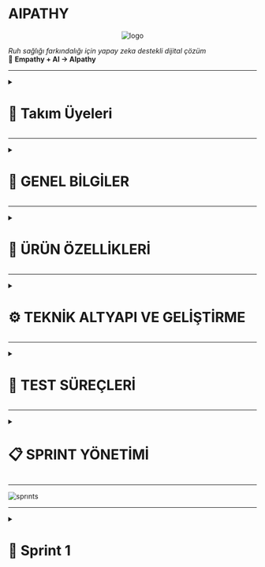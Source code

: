 # AIPATHY

<p align="center">
  <img src="https://github.com/user-attachments/assets/4664d23e-f88c-4e9d-abd6-8cc3c7cbd031" alt="logo" />
</p>


*Ruh sağlığı farkındalığı için yapay zeka destekli dijital çözüm*  
🌱 **Empathy + AI → AIpathy**

---

<!--### 🧩 Takım İsmi
`[...]` <!-- Örn: MindCare Squad -->

<!-- ### 🖼️ Takım Logosu
`[...]` <!-- Örn: ![logo](assets/team-logo.png) -->
<details>
  <summary><h1>👥 Takım Üyeleri</h1></summary>
 
|    | <div align="center">İsim</div> | <div align="center">Rol</div> | <div align="center">İletişim</div> |
| :-----------: | :---------- | :---------- | :----------: |
| <img src="https://github.com/user-attachments/assets/2872bf8d-d092-4535-ac7d-e2e1a95d50cd" width="80" height="80"/> | Dilber Kartal | Scrum Master | [![linkedin](https://github.com/user-attachments/assets/3baa645a-33bc-4786-8327-cb0f92356f0a)](https://www.linkedin.com/in/dilberkartal/) [![GitHub](https://img.shields.io/badge/-GitHub-181717?logo=github&logoColor=white)](https://github.com/dilberkrtl) |
| <img src="https://github.com/user-attachments/assets/YOUR-SAMED-PHOTO" width="80" height="80"/> | Samed Tevin | Product Owner | [![linkedin](https://github.com/user-attachments/assets/3baa645a-33bc-4786-8327-cb0f92356f0a)](https://www.linkedin.com/in/samedtevin/) [![GitHub](https://img.shields.io/badge/-GitHub-181717?logo=github&logoColor=white)](https://github.com/samedTevin) |
| <img src="https://github.com/user-attachments/assets/9797faa1-2d9a-42bd-b8fa-b8f443bf1cdf" width="80" height="80"/> | Bengü Barış Balkan | Developer | [![linkedin](https://github.com/user-attachments/assets/3baa645a-33bc-4786-8327-cb0f92356f0a)](https://www.linkedin.com/in/bengu-baris-balkan-a17231236/) [![GitHub](https://img.shields.io/badge/-GitHub-181717?logo=github&logoColor=white)](https://github.com/BenguBarisBalkan) |
| <img src="https://github.com/user-attachments/assets/fd8a0e16-f6e7-4bb3-8567-b6288d296de0" width="80" height="80"/> | Elif Nur Arslançelik | Developer | [![GitHub](https://img.shields.io/badge/-GitHub-181717?logo=github&logoColor=white)](https://github.com/elifarslancelik) |
| <img src="https://github.com/user-attachments/assets/251695e2-db79-450a-8ecf-f76cf4e51bf0" width="80" height="80"/> | Selin Demir | Developer | [![linkedin](https://github.com/user-attachments/assets/3baa645a-33bc-4786-8327-cb0f92356f0a)](https://www.linkedin.com/in/selin-demir-961883218/) [![GitHub](https://img.shields.io/badge/-GitHub-181717?logo=github&logoColor=white)](https://github.com/Seliin366Seliin366) |
</details>

---

<details>
  <summary><h1>📌 GENEL BİLGİLER</h1></summary>

### 📱 Ürün / Uygulama İsmi
**AIpathy**  
*(Empathy kavramından ilham alınarak türetilmiştir)*

### 🧠 Ürün Logosu
`[...]` <!-- Örn: ![AIpathy Logo](assets/logo.png) -->

### 📘 Ürün Açıklaması
AIpathy, bireylerin ruh sağlığını günlük olarak izleyebilecekleri bir web platformudur. Günlük testler, yüz mimik analizi ve sesli konuşma duygu analizi gibi yapay zeka destekli yöntemlerle ruh halini analiz eder. Uygulama kişiye özel etkinlik önerileri sunar ve yüksek risk durumlarında bir sağlık kuruluşuna yönlendirir.

### 🪄 Uygulama Hikayesi
Sivil hayatta stresli, yoğun, yalnız ve monoton bir yaşam süren bireyler, genellikle ruhsal sorunlarını fark etmeden yaşamlarını sürdürür. AIpathy, bu kişilerin ruhsal durumunu her gün küçük adımlarla ölçerek erken teşhis, destek ve yönlendirme sağlar. Amaç, bireyi profesyonel yardıma ihtiyaç duymadan önce harekete geçirmektir.

### ❗ Problem ve Kullanıcı İhtiyacı
- **WHO’ya göre** dünyada yaklaşık 970 milyon insan ruhsal sorun yaşamaktadır.
- **TÜİK verilerine göre** Türkiye’de ruhsal sorun yaşayan bireylerin %65’i profesyonel destek almamaktadır.
- Psikolojik desteğe ihtiyaç duyan bireylerin %50’si (gelişmiş ülkelerde) ve %75’ten fazlası (gelişmekte olan ülkelerde) yardım alamamaktadır.
- AIpathy bu boşluğu doldurmayı hedefler.

### 🌍 Vizyon ve Misyon
- **Vizyon:** Bireylerin ruhsal sağlığını günlük olarak kolayca takip edebilecekleri güvenli ve erişilebilir bir platform sunmak.
- **Misyon:** Ruh sağlığı konusunda farkındalık yaratmak, erken teşhis sağlamak ve gerektiğinde profesyonel yönlendirme yapmak.

### 📱 Kullanım Senaryosu / Fonksiyonları
- Kullanıcı giriş yapar, günlük PHQ-9 testi çözer.
- Test sırasında yüzü analiz edilir.
- 10 saniyelik ses kaydı alınır ve analiz edilir.
- Test sonucu analiz edilir, risk skoru verilir.
- Risk düşükse etkinlik önerisi, yüksekse doktor paneline yönlendirme yapılır.
- Kullanıcı geçmiş test sonuçlarını görüntüleyebilir.

### 🔍 Temel İşlev / İkincil İşlev
- **Temel:** Günlük psikolojik testler ve AI analizleriyle ruh halinin değerlendirilmesi.
- **İkincil:** Yüz mimik analizi, sesli konuşmadan duygu çıkarımı, öneriler ve doktor yönlendirmeleri.

### 🎯 Hedef Kitle
- Üniversite öğrencileri
- Yoğun tempoda çalışan bireyler
- Psikolojik desteğe erişmekte zorlanan bireyler
- Ruhsal farkındalık kazanmak isteyen bireyler
- 18 yaş ve üzeri bireyler

### 🧍‍♂️ Kullanıcı Personaları
<!--`[...]` <!-- Persona dokümanları eklenecek -->
<table style="width: 100%; border-spacing: 24px; text-align: center;">

  <!-- Row 1 -->
  <tr>
    <td style="width: 50%;">
      <img src="https://github.com/user-attachments/assets/b8477cc4-c4bd-40ec-9387-44ab27e1c9fd" style="width: 100%; height: auto;">
    </td>
    <td style="width: 50%;">
      <img src="https://github.com/user-attachments/assets/fb5cce50-90bd-430c-a465-7f60babadfbf" style="width: 100%; height: auto;">
    </td>
  </tr>
  </table>


### 📢 Pazarlama Planı / Satış Stratejisi
- Başlangıçta ücretsiz kullanım ve temel özelliklerle beta sürüm
- Kullanıcı geri bildirimleriyle geliştirme
- İleri düzey özellikler için freemium model (pro analizler, geçmişe dönük grafikler)
- Doktor abonelik sistemi (geliştirilebilir)
- Üniversitelerle/psikolojik danışmanlık merkezleriyle iş birlikleri
</details>

---
<details>
  <summary><h1>🧠 ÜRÜN ÖZELLİKLERİ</h1></summary>

### Genel Özellikler
- Web tabanlı ve mobil uyumlu
- Günlük analiz mekanizması
- Yapay zeka destekli değerlendirme
- Sesli ve görsel analiz bir arada
- Profesyonel yönlendirme sistemi

### Kullanıcı Rolleri
- **Kullanıcı**: Giriş yapar, test çözerek analiz alır.
- **Doktor (planlanıyor)**: Yüksek riskli kullanıcıları görebilir, iletişim kurabilir.
- **Admin (planlanıyor)**: Platform yönetimi

### Güvenlik Özellikleri
- Email tabanlı doğrulama
- Giriş yapma / Kayıt olma
- Şifre kurtarma
- Verilerin güvenli saklanması

### Multi-language Desteği
`Planlanıyor.` (İlk hedef: Türkçe + İngilizce)

---

## 🎯 AIpathy Özel Özellikler

### 📅 Günlük PHQ-9 Testi
- PHQ-9 anketi
- PDF çıkış alma
- Test zamanlayıcısı

### 🧍‍♀️ Mimik Analizi (Yüz Tanıma)
- OpenCV kullanılarak yüz algılama
- FER2013 dataset ile eğitim
- Yüzden duygu çıkarımı

### 🎤 Ses Analizi (Duygu Tespiti)
- Google Speech-to-Text API kullanımı
- TextBlob ile duygu analizi
- 10 saniyelik konuşma kaydı ile metne dönüştürme

### 📊 Risk Skoru ve Yönlendirme
- AI ile skor belirlenir
- Riskli durumlarda doktor yönlendirmesi yapılır

### 🌱 Öneri Sistemi
- Düşük riskte etkinlik önerileri (müzik, doğa yürüyüşü, meditasyon)

### 📈 Görselleştirme ve Güven Skoru
- Test sonucunun grafikle gösterilmesi (planlanıyor)
- Sistem güven skoru (planlanıyor)

## 👨‍⚕️ Doktor Paneli Özellikleri
`Planlama aşamasında`
- Riskli kullanıcıları takip etme
- Ses kaydını ve mimik analizini görme
- Not ekleme
- Görüşme başlatma

## 👤 Kullanıcı Modülü
- Giriş / Kayıt
- Profil bilgisi ekleme
- Şifre değiştirme
- Geçmiş test sonuçlarını görme
- Test PDF indirimi

## 🧪 Test ve Değerlendirme
- Test zamanlayıcısı
- Kamera-ses testi eş zamanlı çalıştırma
- Test iptal opsiyonu
- Kullanıcıdan sesli komutla test başlatma (planlanıyor)
</details>

---
<details>
  <summary><h1>⚙️ TEKNİK ALTYAPI VE GELİŞTİRME</h1></summary>

### 🔧 Kullanılan Teknolojiler
- **Python, JavaScript, HTML, CSS**
- **React.js** – Bileşen tabanlı modern kullanıcı arayüzü geliştirme framework'ü
- **Vite** – Hızlı geliştirme sunucusu ve build işlemi sağlayan modern web geliştirme aracı
- **Tailwind CSS** – Utility-first yaklaşımı ile modüler ve özelleştirilebilir CSS framework'ü
- **Google Fonts - Montserrat** – Modern, temiz ve okunabilir yazı tipi
- **Responsive Design** – Mobil uyumlu, tüm cihazlara optimize edilmiş grid + flex tabanlı arayüz yapısı

#### 🔍 Veri Bilimi ve Makine Öğrenimi
- **Pandas** – Veri temizleme ve analiz işlemleri için
- **NumPy** – Sayısal hesaplamalar ve veri manipülasyonu
- **Matplotlib / Seaborn** – Veri görselleştirme ve EDA (Exploratory Data Analysis)
- **TextBlob / VADER** – Duygu analizi için doğal dil işleme kütüphaneleri
- **OpenCV** – Görüntü işleme ve analiz
- **Scikit-learn** *(planlanıyor)* – ML modeli eğitimi ve test süreçleri
- **Jupyter Notebook** – Veri keşfi ve prototipleme için

#### 🗣️ Ses İşleme
- **Google Speech-to-Text API**
- **Elevenlabs API** – Türkçe sesli girdilerin metne çevrilmesi

#### ☁️ Backend ve Veritabanı (Planlanan)
- **Firebase** *(planlanıyor)*
- **PostgreSQL** *(planlanıyor)*

#### 🤖 Yapay Zeka Destekleyici
- **Gemini AI** – Analiz sürecinde destekleyici API olarak düşünülüyor
</details>

---
<details>
  <summary><h1>🧪 TEST SÜREÇLERİ</h1></summary>

### 🔬 Test Planı

#### 📊 1. PHQ-9 Test Doğruluk Analizi
- Girdi verisiyle model çıktılarının PHQ-9 skorları ile korelasyonu
- Farklı kullanıcı tipleri için skor varyasyon analizi
- Yanıltıcı ya da eksik cevapların sonuçlara etkisi

#### 🎥 2. Kamera/Ses Entegrasyon Testleri
- Kamera/sesli kayıt başlatma/durdurma senaryoları
- Ses kaydında gecikme ve senkronizasyon testleri
- Farklı mikrofon/cihaz kombinasyonlarında stabilite testleri

#### ⚠️ 3. Edge-Case Senaryolar
- **Aşırı Sessizlik**: Uzun süreli sessizliğin sistem tepkisi (analiz başlatmama, uyarı vb.)
- **Aşırı Sesli Tepkiler**: Ani yüksek ses/tını değişimlerine karşı sistem kararlılığı
- **Karmaşık Duygular**: Hem pozitif hem negatif ifade içeren karmaşık ifadeler
- **Kötü Bağlantı**: Ağ kopması durumunda veri kaybı/test sonlandırma mantığı
- **Boş/Kısa Yanıtlar**: Yetersiz veriyle analiz yapılması durumu

#### 🔁 4. STT (Speech-to-Text) Testleri
- Türkçe'deki bölgesel aksanlarda doğruluk oranı
- Arka plan gürültüsünün etkisi
- Doğruluk yüzdesi hesaplama (WER - Word Error Rate ile)

#### 😊 5. Duygu Analizi Doğruluk Testi
- TextBlob / VADER çıktılarını manuel etiketli verilerle karşılaştırma
- Yanıltıcı cümlelerde analiz başarısı ("Sarcasm"/ironi tespiti gibi zayıf senaryolar)

#### 📱 6. UI/UX Kullanılabilirlik Testleri
- Farklı ekran çözünürlüklerinde kullanıcı arayüzü stabilitesi
- Mobil cihazlarda test akışının geçerliliği
- Geri bildirim butonları/test sonrası yönlendirme kontrolü
</details>

---
<details>
  <summary><h1>📋 SPRINT YÖNETİMİ</h1></summary>


### Ürün Vizyon Belgesi
`AIpathy.pdf` (Yüklenmiş durumda)

---

### Product Backlog

<table style="width: 100%; border-spacing: 24px; text-align: center;">

  <!-- Row 1 -->
  <tr>
    <td style="width: 50%;">
      <img src="https://github.com/user-attachments/assets/ececd35c-f571-48c1-8e7b-61e136993ece" style="width: 100%; height: auto;">
      <p>Backlog 1</p>
    </td>
    <td style="width: 50%;">
      <img src="https://github.com/user-attachments/assets/7658d1c7-d208-426d-8d53-8cd33c8b62e8" style="width: 100%; height: auto;">
      <p>Backlog 2</p>
    </td>
  </tr>

  <!-- Row 2 -->
  <tr>
    <td>
      <img src="https://github.com/user-attachments/assets/b2df357a-77f5-45f0-8b68-418b872fc799" style="width: 100%; height: auto;">
      <p>Backlog 3</p>
    </td>
    <td>
      <img src="https://github.com/user-attachments/assets/1881dc38-6b7b-4149-a765-9b561563c61d" style="width: 100%; height: auto;">
      <p>Backlog 4</p>
    </td>
  </tr>

  <!-- Row 3 -->
  <tr>
    <td>
      <img src="https://github.com/user-attachments/assets/af6078ca-4232-4a62-bcc8-77914dd8fb96" style="width: 100%; height: auto;">
      <p>Backlog 5</p>
    </td>
    <td>
      <img src="https://github.com/user-attachments/assets/491b732f-6ca0-4c70-a492-3e2977a2b811" style="width: 100%; height: auto;">
      <p>Backlog 6</p>
    </td>
  </tr>

  <!-- Row 4 -->
  <tr>
    <td>
      <img src="https://github.com/user-attachments/assets/35320799-5909-4ace-8cc3-7a623fd36981" style="width: 100%; height: auto;">
      <p>Backlog 7</p>
    </td>
    <td>
      <img src="https://github.com/user-attachments/assets/ca2b545c-0f21-4167-8678-215ea9622c8e" style="width: 100%; height: auto;">
      <p>Backlog 8</p>
    </td>
  </tr>

  <!-- Row 5 -->
  <tr>
    <td>
      <img src="https://github.com/user-attachments/assets/e010b5bd-8830-47fe-a6ea-2d50cc8339ab" style="width: 100%; height: auto;">
      <p>Backlog 9</p>
    </td>
    <td>
      <img src="https://github.com/user-attachments/assets/4dfe85f4-b3af-400f-820d-92a35efd9d92" style="width: 100%; height: auto;">
      <p>Backlog 10</p>
    </td>
  </tr>
</table>


---

### Daily Scrum Notları
`Whatsapp üzerinden gerçekleştirilmektedir.`
</details>

---
![sprınts](https://github.com/user-attachments/assets/193dc9d3-c15c-4177-a191-6d1fbf7a21ff)

---


<details>
  <summary><h1>🚀 Sprint 1</h1></summary>

  ---
<details>
    <summary><h2>Ekran Görüntüleri</h2></summary>

### Ana Sayfa
<table style="width: 100%; border-spacing: 24px; text-align: center;">

  <!-- Row 1 -->
  <tr>
    <td style="width: 50%;">
      <img src="https://github.com/user-attachments/assets/a634f112-6fbe-4ac3-b7bc-8a79f860accf" style="width: 100%; height: auto;">
      <p>Anasayfa 1</p>
    </td>
    <td style="width: 50%;">
      <img src="https://github.com/user-attachments/assets/8954e3e5-2760-43c6-abbc-892b500e831c" style="width: 100%; height: auto;">
      <p>Anasayfa 2</p>
    </td>
        <td style="width: 50%;">
      <img src="https://github.com/user-attachments/assets/6f3b1a97-117a-4d01-bac7-3a09df74b86e" style="width: 100%; height: auto;">
      <p>Anasayfa 3</p>
    </td>
  </tr>
</table>

---
### Giriş Yap Sayfası
![login](https://github.com/user-attachments/assets/8154cc5b-0c21-4803-90b8-edd21ae33da9)

---
### Kullanıcı Sayfası
![kullanıcı_page](https://github.com/user-attachments/assets/ec7a11c6-6953-41bd-ae9c-685b0e90d1e8)

---
### Doktor Sayfası
![doktor_page](https://github.com/user-attachments/assets/1d65067a-ec01-4116-acad-76c142f11352)

---
### Logo
![logo](https://github.com/user-attachments/assets/e692cb15-8d6a-41e7-99d7-8f6143784f7c)

  
</details>

---
<details>
      <summary><h2>Sprint 1 Backlog</h2></summary>
<table style="width: 100%; border-spacing: 24px; text-align: center;">

  <!-- Row 1 -->
  <tr>
    <td style="width: 50%;">
      <img src="https://github.com/user-attachments/assets/65fefcbe-c92d-4fdc-a9a2-f381b2041b5e" style="width: 100%; height: auto;">
    </td>
    <td style="width: 50%;">
      <img src="https://github.com/user-attachments/assets/2101b476-3401-4e10-b937-c2298bb6c4d8" style="width: 100%; height: auto;">
    </td>
  </tr>
  </table>
  </details>
  
---
<details>
      <summary><h2>Sprint 1 Daily Scrum</h2></summary>
- Daily scrum ekran görüntüleri: https://drive.google.com/drive/folders/1V2aDpiHToAQtLAmg0jeQKVFUCjDs7rAk?usp=sharing

  ---

  <details>
    <summary><h2>📉 Burndown Grafikleri</h2></summary>

![sprint1_Burndown](https://github.com/user-attachments/assets/ce72ba6a-1657-49b1-b982-7bf9b0a8559b)

  </details>

---


- **Sprint Notları:**
### ✅ Ürün ve Takım Süreci

- Takım ile birlikte ürün fikri beyin fırtınası yapılarak belirlendi.
- Ürün ismi olarak **"AIpathy"** seçildi ve oylama ile onaylandı.
- Basit bir logo tasarlandı, geliştirme sürecinde iyileştirilecek.
- Ürün tanımı, vizyonu ve amacı netleştirildi ve dökümantasyon haline getirildi.
- Ürün için hedef kitle tanımlandı (ör: genç yetişkin bireyler, mental destek arayan kullanıcılar) ve belgeye aktarıldı.
- Kullanıcı ihtiyaçlarını temsil eden **persona**(lar) oluşturuldu ve dokümante edildi.
- Takım içi roller netleştirildi: ML (Selin & Sen), Frontend (Sen), Backend (Sen), Deploy & Testing (Sen).
- GitHub reposu oluşturuldu ve `README.md` içerisine kurulum ve proje bilgileri eklendi.

---

### 🧠 Veri Bilimi / ML Çalışmaları

- PHQ-9 ve depresyon tespiti için toplam **3 veri seti** belirlendi *(Selin)*.
- Veriler temizlendi, eksik veriler kontrol edildi ve kullanılabilir formatta etiketler eklendi *(Selin)*.
- Seçilen veri setleri detaylı şekilde incelendi, uygun olmayan veriler elendi.
- **EDA (Exploratory Data Analysis)** süreci başlatıldı *(devam ediyor)*.
- STT (Speech-to-Text) altyapısı kuruldu. Türkçe sesli girdiler **ElevenLabs API** ile yazıya dönüştürülüyor.
- Duygu analizi modülü ve ML modeli eğitimi **Sprint 2'ye** aktarıldı.

---

### 💻 Proje Altyapısı ve Kurulum

- React.js + Vite kurulumu tamamlandı.
- Tailwind CSS entegrasyonu yapıldı.
- React Router DOM ile sayfa yönlendirmesi kuruldu.
- Frontend dosya ve klasör yapısı yapılandırıldı.
- Google Fonts (Montserrat) entegre edildi.
- Renk paleti ve animasyonlar belirlendi.
- Mobil uyumlu (responsive) tasarım başlatıldı.

---

### 🎨 UI & UX Çalışmaları

- Renk paleti oluşturuldu (lavanta, pastel mavi, açık yeşil, açık gri).
- Header, Footer, Hero bileşenleri tamamlandı.
- **Landing Page** bileşenleri tasarlandı.
- **Login** ekranı UI tasarımı ve validasyon kuralları tamamlandı.
- **Register** ekranı UI tasarımı tamamlandı.
- Kullanıcı tipi seçimi (User / Doctor) eklendi.
- Animasyonlar ve geçiş efektleri eklendi.

---

### 🔐 Kimlik Doğrulama Sistemi

- Login ve Register işlemleri yazıldı.
- JWT token üretimi ve yönetimi tamamlandı.
- Şifre güvenliği için **bcrypt hashing** sistemi entegre edildi.
- Token ve rol bazlı yetkilendirme için **middleware** fonksiyonları yazıldı.

---

### 📊 Dashboard & API Entegrasyonu

- Kullanıcı ve doktor panelleri tasarlandı.
- Backend endpoint'leri ile API bağlantısı sağlandı.
- Hata yönetimi ve yardımcı fonksiyonlar geliştirildi.
- Swagger kurulumu yapıldı, tüm endpoint’ler dökümante edildi.
- Swagger arayüzü üzerinden **manuel testler** gerçekleştirildi.

---

### 🛠️ Backend Geliştirme

- Kullanıcı kayıt, giriş, şifre sıfırlama, token doğrulama sistemleri geliştirildi.
- Rol bazlı erişim kontrolleri tamamlandı.
- MySQL kurulumu yapıldı, tablo yapısı oluşturuldu.
- SQL export dosyası hazırlandı ve versiyon kontrolüne dahil edildi.

---

### 🌐 Yayınlama ve Barındırma

- **Alan adı:** `aipathy.ai` domaini satın alındı.
- **Plesk Panel:** Hosting ve yönetim altyapısı yapılandırıldı.
- `vite build` sonrası çıkan dosyalar ile proje canlıya alındı.

---

- **Sprint İçinde Tamamlanması Beklenen Puan:**
  * `195` Puan

- **Sprint İçinde Tamamlanan Puan:**
  * `180` Puan

- **Sprint Gözden Geçirilmesi:**
  * ML tarafında temel veri altyapısı hazırlandı
  * STT entegrasyonu başarıyla tamamlandı
  * Web ve backend altyapısı büyük ölçüde kuruldu
  * EDA devam ediyor, duygu analizi ve model eğitimi sonraki sprinte kaydırıldı

- **Sprint Retrospektifi:**
  * ✅ Teknik temel başarıyla atıldı
  * ⏳ EDA tamamlandığında ML tarafı modelleme aşamasına geçebilecek
  * 📌 Sprint 2 için öncelik: Duygu analizi entegrasyonu + ilk model prototipi
</details>

----

<details>
  <summary><h1>🚀 Sprint 2</h1></summary>

  ---
<details>
    <summary><h2>Ekran Görüntüleri</h2></summary>
</details>

---
  <details>
    <summary><h2>Uygulama Haritası</h2></summary>

![App Flowchart]()
   
  </details>


---
  <details>
    <summary><h2>📉 Burndown Grafikleri</h2></summary>

![Burndown Chart]()

  </details>

---

- **Sprint Notları:**
   * 
 
- **Sprint İçinde Tamamlanması Beklenen Puan:**
  * `x` Puan

- **Sprint Gözden Geçirilmesi:**
   * 

- **Sprint Katılımcıları:**
    * ``

- **Sprint Retrospektifi:**
   * 
</details>

----
<details>
  <summary><h1>🚀 Sprint 3</h1></summary>

  ---
<details>
    <summary><h2>Ekran Görüntüleri</h2></summary>
  
</details>

---
  <details>
    <summary><h2>Uygulama Haritası</h2></summary>

![App Flowchart]()
   
  </details>


---
  <details>
    <summary><h2>📉 Burndown Grafikleri</h2></summary>

![Burndown Chart]()

  </details>

---

- **Sprint Notları:**
   * 

- **Sprint İçinde Tamamlanması Beklenen Puan:**
  * `x` Puan

- **Sprint Gözden Geçirilmesi:**
   * 

- **Sprint Katılımcıları:**
    * ``

- **Sprint Retrospektifi:**
   * 
</details>

----

![detay](https://github.com/user-attachments/assets/9e2f5692-3ccd-4a4b-bdce-ee5ec3f22085)


----

<details>
  <summary><h1>🖼️ GÖRSELLER & MEDYA</h1></summary>

- Ekran görüntüleri (test ekranı, ses kaydı, analiz ekranı)  
  `Ekran görüntüleri eklenecek`

- Tanıtım Videosu  
  `Planlanıyor`

### 🎨 Tasarım & Marka Renk Paleti
| Amaç             | Renk Kodları |
|------------------|--------------|
| Arka Plan        | `#1c1c1e`    |
| Vurgu Rengi      | `#32cd32`    |
| Ana Metin        | `#f5f5f5`    |
| Kart Arka Planı  | `#2a2a2c`    |
| İkincil Metin    | `#d1d1d1`    |
</details>

---
<details>
  <summary><h1>📎 DOKÜMANLAR & EKLER</h1></summary>

- [AIpathy.pdf](./AIpathy.pdf)
- [ScienceDirect - AI Mental Health](https://www.sciencedirect.com/science/article/pii/S2949916X24000525)
- [Nature.com - Voice-based ML](https://www.nature.com/articles/s41598-025-00386-8)
- Kullanıcı Sözleşmesi: `[...]`
- Aydınlatma Metni: `[...]`
- Açık Rıza Metni: `[...]`
</details>

---
<details>
 <summary><h1>🌐 Website</h1></summary>
 `Planlanıyor Aipaty Website'
</details>

---
<details>
  <summary><h1>📱 Sosyal Medya & İletişim</h1></summary>
  
<!-- 1. Satır -->
<div style="margin-bottom: 16px;">
  <a href="https://www.linkedin.com/in/eklenecek-link" target="_blank" style="margin-right: 16px;">
    <img src="https://github.com/user-attachments/assets/3baa645a-33bc-4786-8327-cb0f92356f0a" alt="LinkedIn" width="40" height="40" />
  </a>

<!-- 2. Satır  -->
<div>
  <a href="https://www.instagram.com/eklenecek-link" target="_blank">
    <img src="https://upload.wikimedia.org/wikipedia/commons/a/a5/Instagram_icon.png" alt="Instagram" width="40" height="40" />
  </a>
</div>

---
<details>
  <summary><h1>⏩ İLERİ PLANLAR</h1></summary>

* Mobil sürüm (React Native)  
* Kendi sesli analiz modelimizin eğitimi  
* Kullanıcıya özel gelişim grafiklerinin sunulması  
* Profesyonel danışan eşleştirme sistemi
</details>

---
<details>
  <summary><h1>🏁 SONUÇR</h1></summary>

AIpathy, yapay zeka ile ruh sağlığına empatik yaklaşım sunan yenilikçi bir girişimdir. Bilinçli farkındalık, güvenli öneriler ve doğru yönlendirmeyle herkes için daha sağlıklı bir zihin mümkün.
</details>
